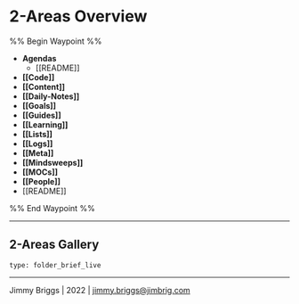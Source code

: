 # 2-Areas Overview

%% Begin Waypoint %%
- **Agendas**
	- [[README]]
- **[[Code]]**
- **[[Content]]**
- **[[Daily-Notes]]**
- **[[Goals]]**
- **[[Guides]]**
- **[[Learning]]**
- **[[Lists]]**
- **[[Logs]]**
- **[[Meta]]**
- **[[Mindsweeps]]**
- **[[MOCs]]**
- **[[People]]**
- [[README]]

%% End Waypoint %%

---

## 2-Areas Gallery

````ccard
type: folder_brief_live
````

---

Jimmy Briggs | 2022 | <jimmy.briggs@jimbrig.com>
